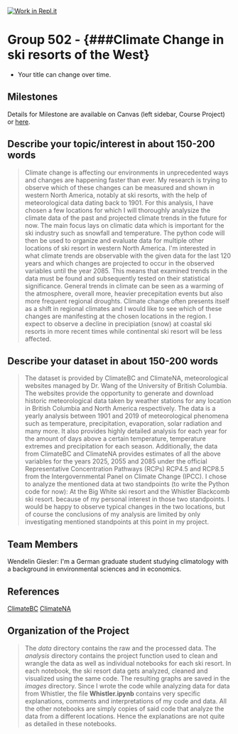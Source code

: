 [![Work in Repl.it](https://classroom.github.com/assets/work-in-replit-14baed9a392b3a25080506f3b7b6d57f295ec2978f6f33ec97e36a161684cbe9.svg)](https://classroom.github.com/online_ide?assignment_repo_id=311722&assignment_repo_type=GroupAssignmentRepo)
# Group 502 - {###Climate Change in ski resorts of the West}

- Your title can change over time.

## Milestones

Details for Milestone are available on Canvas (left sidebar, Course Project) or [here](https://firas.moosvi.com/courses/data301/project/milestone01.html).

## Describe your topic/interest in about 150-200 words

>Climate change is affecting our environments in unprecedented ways and changes are happening faster than ever. 
My research is trying to observe which of these changes can be measured and shown in western North America, notably at ski resorts, 
with the help of meteorological data dating back to 1901. For this analysis, 
I have chosen a few locations for which I will thoroughly analysize the climate data of the past and projected climate trends in the future for now. 
The main focus lays on climatic data which is important for the ski industry such as snowfall and temperature.
The python code will then be used to organize and evaluate data for multiple other locations of ski resort in western North America.
I'm interested in what climate trends are observable with the given data for the last 120 years and 
which changes are projected to occur in the observed variables until the year 2085. This means that examined trends 
in the data must be found and subsequently tested on their statistical significance.
General trends in climate can be seen as a warming of the atmosphere, overall more, 
heavier precepitation events but also more frequent regional droughts. Climate change often presents itself 
as a shift in regional climates and I would like to see which of these changes are manifesting at the chosen locations in the region.
I expect to observe a decline in precipiation (snow) at coastal ski resorts in more recent times while continental 
ski resort will be less affected.

## Describe your dataset in about 150-200 words

>The dataset is provided by ClimateBC and ClimateNA, meteorological websites managed by Dr. Wang of the University of British Columbia. 
The websites provide the opportunity to generate and download historic meteorological data taken by weather stations 
for any location in British Columbia and North America respectively. 
The data is a yearly analysis between 1901 and 2019 of meteorological phenomena such as temperature, 
precipitation, evaporation, solar radiation and many more. It also provides highly detailed analysis for each year 
for the amount of days above a certain temperature, temperature extremes and precipitation for each season. 
Additionally, the data from ClimateBC and ClimateNA provides estimates of all the above variables for the years 2025, 
2055 and 2085 under the official Representative Concentration Pathways (RCPs) RCP4.5 and RCP8.5 
from the Intergovernmental Panel on Climate Change (IPCC).
I chose to analyze the mentioned data at two standpoints (to write the Python code for now): 
At the Big White ski resort and the Whistler Blackcomb ski resort.
because of my personal interest in those two standpoints. I would be happy to observe typical changes in the two locations, 
but of course the conclusions of my analysis are limited by only investigating mentioned standpoints at this point in my project.

## Team Members

Wendelin Giesler: I'm a German graduate student studying climatology with a background in environmental sciences and in economics.

## References

[ClimateBC](http://climatebc.ca/)
[ClimateNA](http://climatena.ca/)

## Organization of the Project

>The *data* directory contains the raw and the processed data. The *analysis* directory contains the project function used to clean 
and wrangle the data as well as individual notebooks for each ski resort. In each notebook, the ski resort data gets
analyzed, cleaned and visualized using the same code. The resulting graphs are saved in the *images* directory.
Since I wrote the code while analyzing data for data from Whistler, the file **Whistler.ipynb** contains very specific explanations,
comments and interpretations of my code and data. All the other notebooks are simply copies of said code that analyze the
data from a different locations. Hence the explanations are not quite as detailed in these notebooks.


